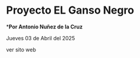 # Proyecto EL Ganso Negro
 
 ***Por Antonio Nuñez de la Cruz**

 Jueves 03 de Abril del 2025

 
 <a herf="https://antonio-ui-alt.github.io/01_inicio/"
 target="_blank">ver sito web</a>
